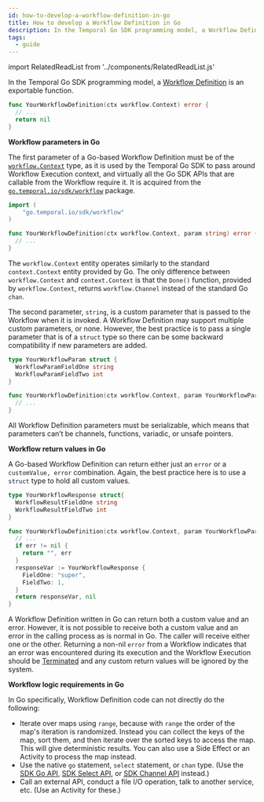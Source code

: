 ```yaml
---
id: how-to-develop-a-workflow-definition-in-go
title: How to develop a Workflow Definition in Go
description: In the Temporal Go SDK programming model, a Workflow Definition is an exportable function.
tags:
  - guide
---
```


import RelatedReadList from '../components/RelatedReadList.js'

In the Temporal Go SDK programming model, a [Workflow Definition](/docs/temporal-explained/introduction#workflow-definition) is an exportable function.

```go
func YourWorkflowDefinition(ctx workflow.Context) error {
  // ...
  return nil
}
```

**Workflow parameters in Go**

The first parameter of a Go-based Workflow Definition must be of the [`workflow.Context`](https://pkg.go.dev/go.temporal.io/sdk@v1.8.0/workflow#Context) type, as it is used by the Temporal Go SDK to pass around Workflow Execution context, and virtually all the Go SDK APIs that are callable from the Workflow require it.
It is acquired from the [`go.temporal.io/sdk/workflow`](https://pkg.go.dev/go.temporal.io/sdk@v1.8.0/workflow) package.

```go
import (
    "go.temporal.io/sdk/workflow"
)

func YourWorkflowDefinition(ctx workflow.Context, param string) error {
  // ...
}
```

The `workflow.Context` entity operates similarly to the standard `context.Context` entity provided by Go.
The only difference between `workflow.Context` and `context.Context` is that the `Done()` function, provided by `workflow.Context`, returns `workflow.Channel` instead of the standard Go `chan`.

The second parameter, `string`, is a custom parameter that is passed to the Workflow when it is invoked.
A Workflow Definition may support multiple custom parameters, or none.
However, the best practice is to pass a single parameter that is of a `struct` type so there can be some backward compatibility if new parameters are added.

```go
type YourWorkflowParam struct {
  WorkflowParamFieldOne string
  WorkflowParamFieldTwo int
}

func YourWorkflowDefinition(ctx workflow.Context, param YourWorkflowParam) error {
  // ...
}
```

All Workflow Definition parameters must be serializable, which means that parameters can’t be channels, functions, variadic, or unsafe pointers.

**Workflow return values in Go**

A Go-based Workflow Definition can return either just an `error` or a `customValue, error` combination.
Again, the best practice here is to use a `struct` type to hold all custom values.

```go
type YourWorkflowResponse struct{
  WorkflowResultFieldOne string
  WorkflowResultFieldTwo int
}

func YourWorkflowDefinition(ctx workflow.Context, param YourWorkflowParam) (YourWorkflowResponse, error) {
  // ...
  if err != nil {
    return "", err
  }
  responseVar := YourWorkflowResponse {
    FieldOne: "super",
    FieldTwo: 1,
  }
  return responseVar, nil
}
```

A Workflow Definition written in Go can return both a custom value and an error.
However, it is not possible to receive both a custom value and an error in the calling process as is normal in Go.
The caller will receive either one or the other.
Returning a non-nil `error` from a Workflow indicates that an error was encountered during its execution and the Workflow Execution should be [Terminated](#) and any custom return values will be ignored by the system.

<!--
<RelatedReadList
readlist={[
["When to return an error from a Workflow","#","og"],
}]
/>
-->

**Workflow logic requirements in Go**

In Go specifically, Workflow Definition code can not directly do the following:

- Iterate over maps using `range`, because with `range` the order of the map's iteration is randomized. Instead you can collect the keys of the map, sort them, and then iterate over the sorted keys to access the map. This will give deterministic results. You can also use a Side Effect or an Activity to process the map instead.
- Use the native `go` statement, `select` statement, or `chan` type. (Use the [SDK Go API](#), [SDK Select API](#), or [SDK Channel API](#) instead.)
- Call an external API, conduct a file I/O operation, talk to another service, etc. (Use an Activity for these.)

<!--
<RelatedReadList
readlist={[
["General requirements for developing Workflow Definitions","/docs/application-operations/#what-are-general-requirements-for-writing-workflow-defintions","og"],
["How to develop a Side Effect in Go","#","dg"],
["How to develop an Activity Definition", "#how-to-write-an-activity-definition", "dg"],
]}
/>
-->
